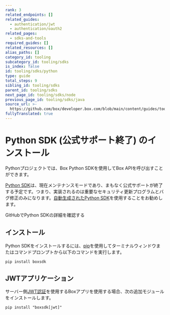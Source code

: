 ```yaml
---
rank: 3
related_endpoints: []
related_guides:
  - authentication/jwt
  - authentication/oauth2
related_pages:
  - sdks-and-tools
required_guides: []
related_resources: []
alias_paths: []
category_id: tooling
subcategory_id: tooling/sdks
is_index: false
id: tooling/sdks/python
type: guide
total_steps: 9
sibling_id: tooling/sdks
parent_id: tooling/sdks
next_page_id: tooling/sdks/node
previous_page_id: tooling/sdks/java
source_url: >-
  https://github.com/box/developer.box.com/blob/main/content/guides/tooling/sdks/python.md
fullyTranslated: true
---
```

# Python SDK (公式サポート終了) のインストール

Pythonプロジェクトでは、Box Python SDKを使用してBox APIを呼び出すことができます。

<Message type="notice">

[Python SDK](https://github.com/box/box-python-sdk)は、現在メンテナンスモードであり、まもなく公式サポートが終了する予定です。つまり、実装されるのは重要なセキュリティ更新プログラムとバグ修正のみになります。[自動生成されたPython SDK][python-gen]を使用することをお勧めします。

</Message>

<CTA to="https://github.com/box/box-python-sdk">

GitHubでPython SDKの詳細を確認する

</CTA>

## インストール

Python SDKをインストールするには、[pip][pip]を使用してターミナルウィンドウまたはコマンドプロンプトから以下のコマンドを実行します。

```shell
pip install boxsdk

```

## JWTアプリケーション

サーバー側[JWT認証][jwt]を使用するBoxアプリを使用する場合、次の追加モジュールをインストールします。

```shell
pip install "boxsdk[jwt]"

```

[pip]: https://pypi.org/project/pip/

[jwt]: g://authentication/jwt

[python-gen]: g://tooling/sdks/python-gen

